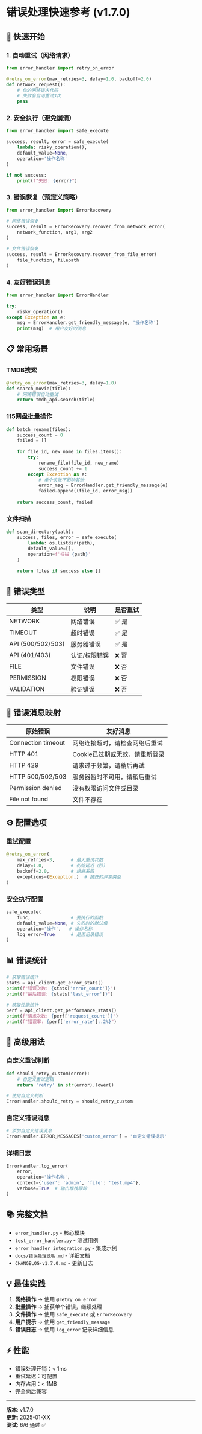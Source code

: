 # 错误处理快速参考 (v1.7.0)

## 🚀 快速开始

### 1. 自动重试（网络请求）
```python
from error_handler import retry_on_error

@retry_on_error(max_retries=3, delay=1.0, backoff=2.0)
def network_request():
    # 你的网络请求代码
    # 失败会自动重试3次
    pass
```

### 2. 安全执行（避免崩溃）
```python
from error_handler import safe_execute

success, result, error = safe_execute(
    lambda: risky_operation(),
    default_value=None,
    operation='操作名称'
)

if not success:
    print(f"失败: {error}")
```

### 3. 错误恢复（预定义策略）
```python
from error_handler import ErrorRecovery

# 网络错误恢复
success, result = ErrorRecovery.recover_from_network_error(
    network_function, arg1, arg2
)

# 文件错误恢复
success, result = ErrorRecovery.recover_from_file_error(
    file_function, filepath
)
```

### 4. 友好错误消息
```python
from error_handler import ErrorHandler

try:
    risky_operation()
except Exception as e:
    msg = ErrorHandler.get_friendly_message(e, '操作名称')
    print(msg)  # 用户友好的消息
```

## 📋 常用场景

### TMDB搜索
```python
@retry_on_error(max_retries=3, delay=1.0)
def search_movie(title):
    # 网络错误自动重试
    return tmdb_api.search(title)
```

### 115网盘批量操作
```python
def batch_rename(files):
    success_count = 0
    failed = []
    
    for file_id, new_name in files.items():
        try:
            rename_file(file_id, new_name)
            success_count += 1
        except Exception as e:
            # 单个失败不影响其他
            error_msg = ErrorHandler.get_friendly_message(e)
            failed.append((file_id, error_msg))
    
    return success_count, failed
```

### 文件扫描
```python
def scan_directory(path):
    success, files, error = safe_execute(
        lambda: os.listdir(path),
        default_value=[],
        operation=f'扫描 {path}'
    )
    
    return files if success else []
```

## 🎯 错误类型

| 类型 | 说明 | 是否重试 |
|-----|------|---------|
| NETWORK | 网络错误 | ✅ 是 |
| TIMEOUT | 超时错误 | ✅ 是 |
| API (500/502/503) | 服务器错误 | ✅ 是 |
| API (401/403) | 认证/权限错误 | ❌ 否 |
| FILE | 文件错误 | ❌ 否 |
| PERMISSION | 权限错误 | ❌ 否 |
| VALIDATION | 验证错误 | ❌ 否 |

## 💬 错误消息映射

| 原始错误 | 友好消息 |
|---------|---------|
| Connection timeout | 网络连接超时，请检查网络后重试 |
| HTTP 401 | Cookie已过期或无效，请重新登录 |
| HTTP 429 | 请求过于频繁，请稍后再试 |
| HTTP 500/502/503 | 服务器暂时不可用，请稍后重试 |
| Permission denied | 没有权限访问文件或目录 |
| File not found | 文件不存在 |

## ⚙️ 配置选项

### 重试配置
```python
@retry_on_error(
    max_retries=3,      # 最大重试次数
    delay=1.0,          # 初始延迟（秒）
    backoff=2.0,        # 退避系数
    exceptions=(Exception,)  # 捕获的异常类型
)
```

### 安全执行配置
```python
safe_execute(
    func,               # 要执行的函数
    default_value=None, # 失败时的默认值
    operation='操作',   # 操作名称
    log_error=True      # 是否记录错误
)
```

## 📊 错误统计

```python
# 获取错误统计
stats = api_client.get_error_stats()
print(f"错误次数: {stats['error_count']}")
print(f"最后错误: {stats['last_error']}")

# 获取性能统计
perf = api_client.get_performance_stats()
print(f"请求次数: {perf['request_count']}")
print(f"错误率: {perf['error_rate']:.2%}")
```

## 🔧 高级用法

### 自定义重试判断
```python
def should_retry_custom(error):
    # 自定义重试逻辑
    return 'retry' in str(error).lower()

# 使用自定义判断
ErrorHandler.should_retry = should_retry_custom
```

### 自定义错误消息
```python
# 添加自定义错误消息
ErrorHandler.ERROR_MESSAGES['custom_error'] = '自定义错误提示'
```

### 详细日志
```python
ErrorHandler.log_error(
    error,
    operation='操作名称',
    context={'user': 'admin', 'file': 'test.mp4'},
    verbose=True  # 输出堆栈跟踪
)
```

## 📚 完整文档

- `error_handler.py` - 核心模块
- `test_error_handler.py` - 测试用例
- `error_handler_integration.py` - 集成示例
- `docs/错误处理说明.md` - 详细文档
- `CHANGELOG-v1.7.0.md` - 更新日志

## 💡 最佳实践

1. **网络操作** → 使用 `@retry_on_error`
2. **批量操作** → 捕获单个错误，继续处理
3. **文件操作** → 使用 `safe_execute` 或 `ErrorRecovery`
4. **用户提示** → 使用 `get_friendly_message`
5. **错误日志** → 使用 `log_error` 记录详细信息

## ⚡ 性能

- 错误处理开销：< 1ms
- 重试延迟：可配置
- 内存占用：< 1MB
- 完全向后兼容

---

**版本**: v1.7.0  
**更新**: 2025-01-XX  
**测试**: 6/6 通过 ✅
